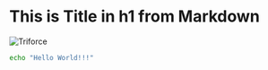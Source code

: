 # This is Title in h1 from Markdown

![Triforce](https://t3.ftcdn.net/jpg/04/63/19/48/360_F_463194833_kKcuvlJIxRwzU22MHBJFkrxsWc7AiVhT.jpg)

```bash
echo "Hello World!!!"
```
